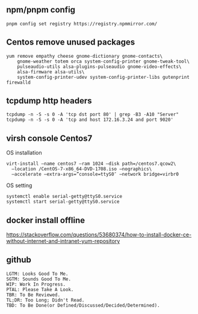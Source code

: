 ## npm/pnpm config
```
pnpm config set registry https://registry.npmmirror.com/
```

## Centos remove unused packages
```
yum remove empathy cheese gnome-dictionary gnome-contacts\
    gnome-weather totem orca system-config-printer gnome-tweak-tool\
    pulseaudio-utils alsa-plugins-pulseaudio gnome-video-effects\
    alsa-firmware alsa-utils\
    system-config-printer-udev system-config-printer-libs gutenprint firewalld 
```

## tcpdump http headers
```
tcpdump -n -S -s 0 -A 'tcp dst port 80' | grep -B3 -A10 "Server"
tcpdump -n -S -s 0 -A 'tcp and host 172.16.3.24 and port 9020'
```

## virsh console Centos7
OS installation  
```
virt-install –name centos7 –ram 1024 –disk path=/centos7.qcow2\
  –location /CentOS-7-x86_64-DVD-1708.iso –nographics\
  –accelerate –extra-args=”console=ttyS0″ –network bridge=virbr0
```
OS setting
```
systemctl enable serial-getty@ttyS0.service
systemctl start serial-getty@ttyS0.service
```

## docker install offline
https://stackoverflow.com/questions/53680374/how-to-install-docker-ce-without-internet-and-intranet-yum-repository

## github
```
LGTM: Looks Good To Me.
SGTM: Sounds Good To Me.
WIP: Work In Progress. 
PTAL: Please Take A Look.
TBR: To Be Reviewed. 
TL;DR: Too Long; Didn't Read. 
TBD: To Be Done(or Defined/Discussed/Decided/Determined). 
```
